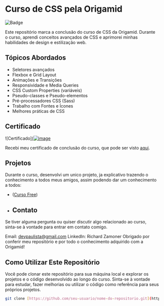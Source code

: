 # Curso de CSS pela Origamid

![Badge](https://img.shields.io/badge/Origamid-Finalizado-brightgreen)

Este repositório marca a conclusão do curso de CSS da Origamid. Durante o curso, aprendi conceitos avançados de CSS e aprimorei minhas habilidades de design e estilização web.

## Tópicos Abordados

- Seletores avançados
- Flexbox e Grid Layout
- Animações e Transições
- Responsividade e Media Queries
- CSS Custom Properties (variáveis)
- Pseudo-classes e Pseudo-elementos
- Pré-processadores CSS (Sass)
- Trabalho com Fontes e Ícones
- Melhores práticas de CSS

## Certificado

![Certificado][(![image](https://github.com/Dev-RichardZamoner/curso-css/assets/130820445/c867096b-1480-4ff2-b049-31c6edc4a8c2)](https://github-production-user-asset-6210df.s3.amazonaws.com/130820445/271086709-c867096b-1480-4ff2-b049-31c6edc4a8c2.png)

Recebi meu certificado de conclusão do curso, que pode ser visto [aqui](https://www.origamid.com/certificate/3d274f73).

## Projetos

Durante o curso, desenvolvi um unico projeto, ja explicativo trazendo o conhecimento a todos meus amigos, assim podendo dar um conhecimento a todos:

- ([Curso Free](https://curso-css-sand.vercel.app/))

- ## Contato
Se tiver alguma pergunta ou quiser discutir algo relacionado ao curso, sinta-se à vontade para entrar em contato comigo.

Email: devpaulista@gmail.com
LinkedIn: Richard Zamoner
Obrigado por conferir meu repositório e por todo o conhecimento adquirido com a Origamid!


## Como Utilizar Este Repositório

Você pode clonar este repositório para sua máquina local e explorar os projetos e o código desenvolvido ao longo do curso. Sinta-se à vontade para estudar, fazer melhorias ou utilizar o código como referência para seus próprios projetos.

```bash
git clone [https://github.com/seu-usuario/nome-do-repositorio.git](https://github.com/Dev-RichardZamoner/curso-css.git)


